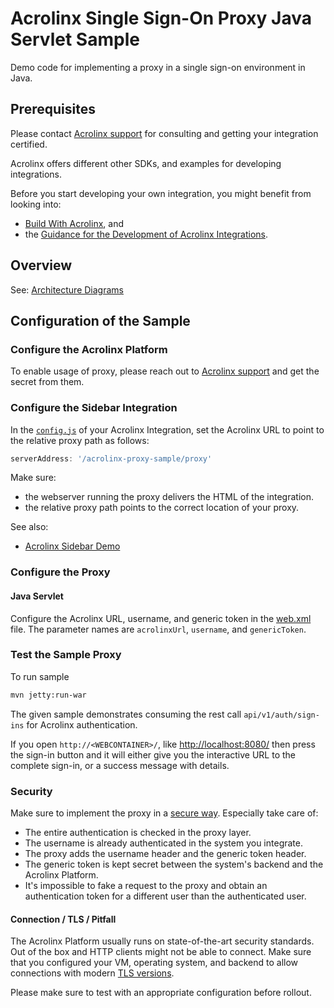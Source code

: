 # Acrolinx Single Sign-On Proxy Java Servlet Sample

Demo code for implementing a proxy in a single sign-on environment in Java.

## Prerequisites

Please contact [Acrolinx support](https://github.com/acrolinx/acrolinx-coding-guidance/blob/main/topics/sdk-support.md)
for consulting and getting your integration certified.
  
Acrolinx offers different other SDKs, and examples for developing integrations.

Before you start developing your own integration, you might benefit from looking into:

* [Build With Acrolinx](https://support.acrolinx.com/hc/en-us/categories/10209837818770-Build-With-Acrolinx), and
* the [Guidance for the Development of Acrolinx Integrations](https://github.com/acrolinx/acrolinx-coding-guidance).

## Overview

See: [Architecture Diagrams](https://support.acrolinx.com/hc/en-us/articles/10210859500818-Architecture-Diagrams)

## Configuration of the Sample

### Configure the Acrolinx Platform

To enable usage of proxy, please reach out to [Acrolinx support](https://github.com/acrolinx/acrolinx-coding-guidance/blob/main/topics/sdk-support.md) and get the secret from them.

### Configure the Sidebar Integration

In the [`config.js`](https://github.com/acrolinx/acrolinx-sidebar-demo/blob/main/samples/config.js) of your Acrolinx Integration,
set the Acrolinx URL to point to the relative proxy path as follows:

```javascript
serverAddress: '/acrolinx-proxy-sample/proxy'
```

Make sure:

* the webserver running the proxy delivers the HTML of the integration.
* the relative proxy path points to the correct location of your proxy.

See also:

* [Acrolinx Sidebar Demo](https://github.com/acrolinx/acrolinx-sidebar-demo)

### Configure the Proxy

#### Java Servlet

Configure the Acrolinx URL, username, and generic token in the [web.xml](src/main/webapp/WEB-INF/web.xml) file.
The parameter names are `acrolinxUrl`, `username`, and `genericToken`.

### Test the Sample Proxy

To run sample
```bash
mvn jetty:run-war
```

The given sample demonstrates consuming the rest call `api/v1/auth/sign-ins` for Acrolinx authentication.

If you open `http://<WEBCONTAINER>/`, like [http://localhost:8080/](http://localhost:8080/acrolinx-proxy-sample/)
then press the sign-in button and it will either give you the interactive URL to the complete sign-in,
or a success message with details.

### Security

Make sure to implement the proxy in a [secure way](https://github.com/acrolinx/acrolinx-coding-guidance/blob/main/topics/security-safety.md#security).
Especially take care of:

* The entire authentication is checked in the proxy layer.
* The username is already authenticated in the system you integrate.
* The proxy adds the username header and the generic token header.
* The generic token is kept secret between the system's backend and the Acrolinx Platform.
* It's impossible to fake a request to the proxy and obtain an authentication token
  for a different user than the authenticated user.

#### Connection / TLS / Pitfall

The Acrolinx Platform usually runs on state-of-the-art security standards.
Out of the box and HTTP clients might not be able to connect.
Make sure that you configured your VM, operating system, and backend to allow connections with modern
[TLS versions](https://en.wikipedia.org/wiki/Transport_Layer_Security).

Please make sure to test with an appropriate configuration before rollout.
